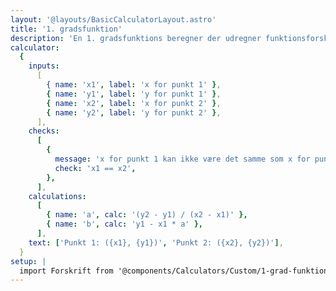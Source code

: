 ```yaml
---
layout: '@layouts/BasicCalculatorLayout.astro'
title: '1. gradsfunktion'
description: 'En 1. gradsfunktions beregner der udregner funktionsforskriften for en 1. gradsfunktion'
calculator:
  {
    inputs:
      [
        { name: 'x1', label: 'x for punkt 1' },
        { name: 'y1', label: 'y for punkt 1' },
        { name: 'x2', label: 'x for punkt 2' },
        { name: 'y2', label: 'y for punkt 2' },
      ],
    checks:
      [
        {
          message: 'x for punkt 1 kan ikke være det samme som x for punkt 2',
          check: 'x1 == x2',
        },
      ],
    calculations:
      [
        { name: 'a', calc: '(y2 - y1) / (x2 - x1)' },
        { name: 'b', calc: 'y1 - x1 * a' },
      ],
    text: ['Punkt 1: ({x1}, {y1})', 'Punkt 2: ({x2}, {y2})'],
  }
setup: |
  import Forskrift from '@components/Calculators/Custom/1-grad-funktion.svelte'
---
```


<Forskrift client:visible />
